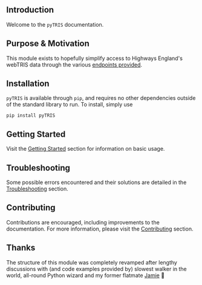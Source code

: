 ## Introduction
Welcome to the `pyTRIS` documentation. 

## Purpose & Motivation
This module exists to hopefully simplify access to Highways England's webTRIS 
data through the various [endpoints provided](<http://webtris.highwaysengland.co.uk/api/swagger/ui/index>).

## Installation
`pyTRIS` is available through `pip`, and requires no other dependencies outside
of the standard library to run. To install, simply use

```shell
pip install pyTRIS
```

## Getting Started
Visit the [Getting Started](./getting-started.md) section for information on 
basic usage.

## Troubleshooting
Some possible errors encountered and their solutions are detailed in the 
[Troubleshooting](./contributing.md) section.

## Contributing
Contributions are encouraged, including improvements to the documentation. For 
more information, please visit the [Contributing](./contributing.md) section.

## Thanks
The structure of this module was completely revamped after lengthy discussions 
with (and code examples provided by) slowest walker in the world, all-round 
Python wizard and my former flatmate [Jamie](http://github.com/daggaz) :bear: